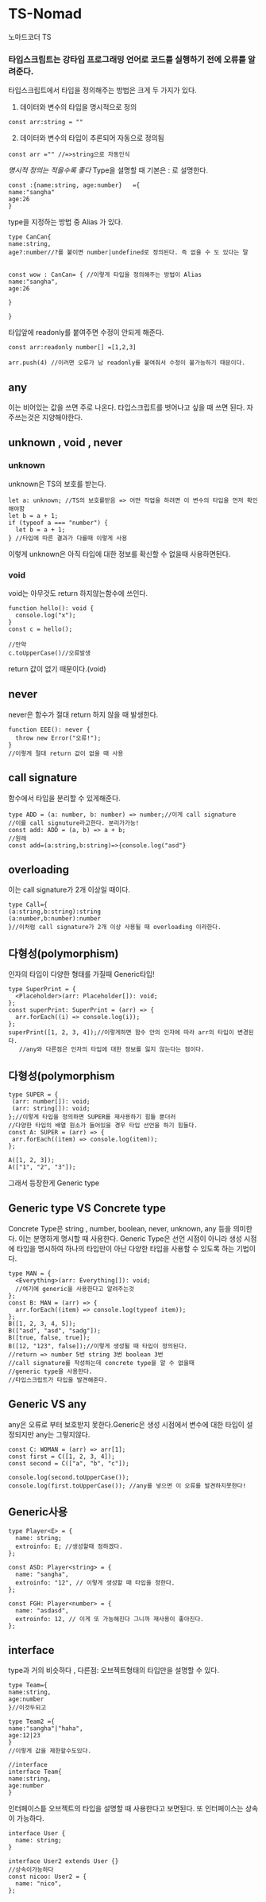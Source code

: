 # TS-Nomad
 노마드코더 TS 


### 타입스크립트는 강타입 프로그래밍 언어로 코드를 실행하기 전에 오류를 알려준다.

타입스크립트에서 타입을 정의해주는 방법은 크게 두 가지가 있다.

1. 데이터와 변수의 타입을 명시적으로 정의
```TS
const arr:string = ""

```
2. 데이터와 변수의 타입이 추론되어 자동으로 정의됨
```TS
const arr ="" //=>string으로 자동인식
```
*명시적 정의는 적을수록 좋다*
Type을 설명할 때 기본은 : 로 설명한다.

```TS
const :{name:string, age:number}   ={
name:"sangha"
age:26
}
```

type을 지정하는 방법 중 Alias 가 있다.

```TS
type CanCan{
name:string,
age?:number//?를 붙이면 number|undefined로 정의된다. 즉 없을 수 도 있다는 말


const wow : CanCan= { //이렇게 타입을 정의해주는 방법이 Alias
name:"sangha",
age:26

}

}
```

타입앞에 readonly를 붙여주면 수정이 안되게 해준다.
```TS
const arr:readonly number[] =[1,2,3]

arr.push(4) //이러면 오류가 남 readonly를 붙여줘서 수정이 불가능하기 때문이다.
```

## any

이는 비어있는 값을 쓰면 주로 나온다. 타입스크립트를 벗어나고 싶을 때 쓰면 된다.
자주쓰는것은 지양해야한다.

## unknown , void , never

### unknown 
unknown은 TS의 보호를 받는다. 
```TS
let a: unknown; //TS의 보호를받음 => 어떤 작업을 하려면 이 변수의 타입을 먼저 확인해야함
let b = a + 1;
if (typeof a === "number") {
  let b = a + 1;
} //타입에 따른 결과가 다를때 이렇게 사용

```
이렇게 unknown은 아직 타입에 대한 정보를 확신할 수 없을때 사용하면된다.

### void

void는 아무것도 return 하지않는함수에 쓰인다.
```TS
function hello(): void {
  console.log("x");
}
const c = hello();

//만약
c.toUpperCase()//오류발생

```
return 값이 없기 때문이다.(void)

## never
never은 함수가 절대 return 하지 않을 때 발생한다.
```TS
function EEE(): never {
  throw new Error("오류!");
}
//이렇게 절대 return 값이 없을 때 사용

```
 ## call signature
 함수에서 타입을 분리할 수 있게해준다.
 ```TS
 type ADD = (a: number, b: number) => number;//이게 call signature
 //이를 call signuture라고한다. 분리가가능!
const add: ADD = (a, b) => a + b;
//원래
 const add=(a:string,b:string)=>{console.log("asd"}
 ```
 ## overloading 
 이는 call signature가 2개 이상일 때이다.
 
 ```TS
 type Call={
 (a:string,b:string):string
 (a:number,b:number):number
 }//이처럼 call signature가 2개 이상 사용될 때 overloading 이라한다.
```
 ## 다형성(polymorphism)
 인자의 타입이 다양한 형태를 가질때
Generic타입!
 
```TS
type SuperPrint = {
  <Placeholder>(arr: Placeholder[]): void;
};
const superPrint: SuperPrint = (arr) => {
  arr.forEach((i) => console.log(i));
};
superPrint([1, 2, 3, 4]);//이렇게하면 함수 안의 인자에 따라 arr의 타입이 변경된다.
   //any와 다른점은 인자의 타입에 대한 정보를 잃지 않는다는 점이다.
```

 ## 다형성(polymorphism
 ```TS
 type SUPER = {
  (arr: number[]): void;
  (arr: string[]): void;
};//이렇게 타입을 정의하면 SUPER를 재사용하기 힘들 뿐더러 
//다양한 타입의 배열 원소가 들어있을 경우 타입 선언을 하기 힘들다.
const A: SUPER = (arr) => {
  arr.forEach((item) => console.log(item));
};

A([1, 2, 3]);
A(["1", "2", "3"]);
 ```
 그래서 등장한게 Generic type 
## Generic type VS Concrete type
Concrete Type은 string , number, boolean, never, unknown, any 등을 의미한다.
이는 분명하게 명시할 때 사용한다.
Generic Type은 선언 시점이 아니라 생성 시점에 타입을 명시하여 하나의 타입만이 아닌 다양한 타입을 사용할 수 있도록 하는 기법이다.
```TS
type MAN = {
  <Everything>(arr: Everything[]): void;
  //여기에 generic을 사용한다고 알려주는것
};
const B: MAN = (arr) => {
  arr.forEach((item) => console.log(typeof item));
};
B([1, 2, 3, 4, 5]);
B(["asd", "asd", "sadg"]);
B([true, false, true]);
B([12, "123", false]);//이렇게 생성될 때 타입이 정의된다.
//return => number 5번 string 3번 boolean 3번
//call signature를 작성하는데 concrete type을 알 수 없을때
//generic type을 사용한다.
//타입스크립트가 타입을 발견해준다.
```
## Generic VS any 
any은 오류로 부터 보호받지 못한다.Generic은 생성 시점에서 변수에 대한 타입이 설정되지만
any는 그렇지않다.
```TS
const C: WOMAN = (arr) => arr[1];
const first = C([1, 2, 3, 4]);
const second = C(["a", "b", "c"]);

console.log(second.toUpperCase());
console.log(first.toUpperCase()); //any를 넣으면 이 오류를 발견하지못한다!
```
## Generic사용

```TS
type Player<E> = {
  name: string;
  extroinfo: E; //생성할때 정하겠다.
};

const ASD: Player<string> = {
  name: "sangha",
  extroinfo: "12", // 이렇게 생성할 때 타입을 정한다.
};

const FGH: Player<number> = {
  name: "asdasd",
  extroinfo: 12, // 이게 또 가능해진다 그니까 재사용이 좋아진다.
};
```
## interface
type과 거의 비슷하다 , 다른점: 오브젝트형태의 타입만을 설명할 수 있다.
```TS
type Team={
name:string,
age:number
}//이것두되고

type Team2 ={
name:"sangha"|"haha",
age:12|23
}
//이렇게 값을 제한할수도있다.

//interface
interface Team{
name:string,
age:number
}

```
인터페이스틑 오브젝트의 타입을 설명할 때 사용한다고 보면된다. 또 인터페이스는 상속이 가능하다.

```TS
interface User {
  name: string;
}

interface User2 extends User {}
//상속이가능하다
const nicoo: User2 = {
  name: "nico",
};
```
